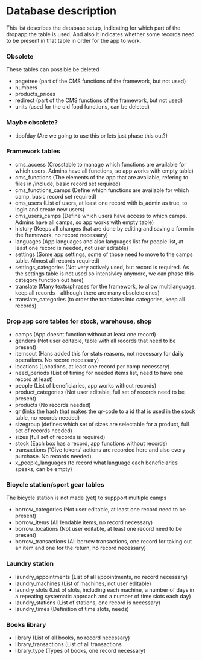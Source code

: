 # Database description #

This list describes the database setup, indicating for which part of the dropapp the table is used. And also it indicates whether some records need to be present in that table in order for the app to work. 

### Obsolete ###

These tables can possible be deleted

- pagetree (part of the CMS functions of the framework, but not used)
- numbers 
- products_prices
- redirect (part of the CMS functions of the framework, but not used)
- units (used for the old food functions, can be deleted)

### Maybe obsolete? ###

- tipofday (Are we going to use this or lets just phase this out?)


### Framework tables ###

- cms_access (Crosstable to manage which functions are available for which users. Admins have all functions, so app works with empty table)
- cms_functions (The elements of the app that are available, refering to files in /include, basic record set required)
- cms_functions_camps (Define which functions are available for which camp, basic record set required)
- cms_users (List of users, at least one record with is_admin as true, to login and create new users)
- cms_users_camps (Define which users have access to which camps. Admins have all camps, so app works with empty table)
- history (Keeps all changes that are done by editing and saving a form in the framework, no record necessary)
- languages (App languages and also languages list for people list, at least one record is needed, not user editable)
- settings (Some app settings, some of those need to move to the camps table. Almost all records required)
- settings_categories (Not very actively used, but record is required. As the settings table is not used so intensivley anymore, we can phase this category function out here)
- translate (Many texts/phrases for the framework, to allow multilanguage, keep all records - although there are many obsolete ones)
- translate_categories (to order the translates into categories, keep all records)

### Drop app core tables for stock, warehouse, shop ###

- camps (App doesnt function without at least one record)
- genders (Not user editable, table with all records that need to be present)
- itemsout (Hans added this for stats reasons, not necessary for daily operations. No record necessary)
- locations (Locations, at least one record per camp necessary)
- need_periods (List of timing for needed items list, need to have one record at least)
- people (List of beneficiaries, app works without records)
- product_categories (Not user editable, full set of records need to be present)
- products (No records needed)
- qr (links the hash that makes the qr-code to a id that is used in the stock table, no records needed)
- sizegroup (defines which set of sizes are selectable for a product, full set of records needed)
- sizes (full set of records is required)
- stock (Each box has a record, app functions without records)
- transactions ('Give tokens' actions are recorded here and also every purchase. No records needed)
- x_people_languages (to record what language each beneficiaries speaks, can be empty)

### Bicycle station/sport gear tables ###

The bicycle station is not made (yet) to suppport multiple camps

- borrow_categories (Not user editable, at least one record need to be present)
- borrow_items (All lendable items, no record necessary)
- borrow_locations (Not user editable, at least one record need to be present)
- borrow_transactions (All borrow transactions, one record for taking out an item and one for the return, no record necessary)

### Laundry station ###

- laundry_appointments (List of all appointments, no record necessary)
- laundry_machines (List of machines, not user editable)
- laundry_slots (List of slots, including each machine, a number of days in a repeating systematic approach and a number of time slots each day)
- laundry_stations (List of stations, one record is necessary)
- laundry_times (Definition of time slots, needs)

### Books library ###

- library (List of all books, no record necessary)
- library_transactions (List of all transactions
- library_type (Types of books, one record necessary)
